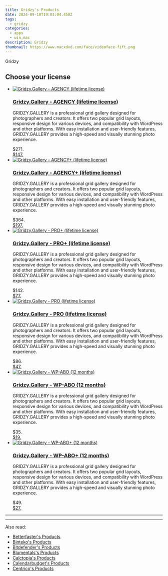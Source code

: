 ```yaml
---
title: Gridzy's Products
date: 2024-09-10T19:03:04.458Z
tags: 
  - gridzy
categories: 
  - apps
  - win,mac
description: Gridzy
thumbnail: https://www.macxdvd.com/face/videoface-fift.png
---
```


Gridzy

<!--__INIT__BEGIN__TAG__PRODUCTS__LIST__-->
<!--__INIT__END__TAG__PRODUCTS__LIST__-->

<!--__INIT__BEGIN__TAG__FEED_PRODUCTS__LIST__-->
## Choose your license

<div class="home-content-container">
  <ul class="home-article-list">
    <li class="home-article-item flex flex-row feedProduct">
      <div class="basis-1/3 lg:basis-1/4 xl:basis-1/5 relative flex justify-center items-center overflow-hidden">
                <a href="https://secure.2checkout.com/order/cart.php?PRODS=36200659&amp;QTY=1&amp;AFFILIATE=108875" class="w-24 h-24 md:w-28 md:h-28 lg:w-32 lg:h-32 xl:w-42 xl:h-42 max-w-24 max-h-24 md:max-w-28 md:max-h-28 lg:max-w-32 lg:max-h-32 xl:max-w-42 xl:max-h-42 -pt-2">
          <img src="https://secure.2checkout.com/images/merchant/f6e7ada84485264f2af5ac88a8ddcbea/products/1_product.png" alt="Gridzy.Gallery - AGENCY (lifetime license)" class="relative w-full h-full rounded-full object-cover dark:brightness-75 -mt-4 p-4">
        </a>
              </div>
      <div class="flex flex-col gap-5 px-7 pb-7 basis-2/3 lg:basis-3/4 xl:basis-4/5  pt-5">
        <h3 class="home-article-title"><a href="https://secure.2checkout.com/order/cart.php?PRODS=36200659&amp;QTY=1&amp;AFFILIATE=108875">Gridzy.Gallery - AGENCY (lifetime license)</a></h3>
        <div class="home-article-content markdown-body">
                  <html><head></head><body><p>GRIDZY.GALLERY is a professional grid gallery designed for photographers and creators. It offers two popular grid layouts, responsive design for various devices, and compatibility with WordPress and other platforms. With easy installation and user-friendly features, GRIDZY.GALLERY provides a high-speed and visually stunning photo experience.</p></body></html>                </div>
        <div class="flex flex-row feedProduct-Price">
          <div class="feedProduct-Price--Old">
            <span class="feedProduct-Price--Currency">$</span>271<span class="feedProduct-Price--Cents">.</span>
          </div>
          <div class="">
            <a href="https://secure.2checkout.com/order/cart.php?PRODS=36200659&amp;QTY=1&amp;AFFILIATE=108875">
            <span class="feedProduct-Price--Currency">$</span>147<span class="feedProduct-Price--Cents">.</span>
            </a>
          </div>
        </div>
      </div>
    </li>
    <li class="home-article-item flex flex-row feedProduct">
      <div class="basis-1/3 lg:basis-1/4 xl:basis-1/5 relative flex justify-center items-center overflow-hidden">
                <a href="https://secure.2checkout.com/order/cart.php?PRODS=36200699&amp;QTY=1&amp;AFFILIATE=108875" class="w-24 h-24 md:w-28 md:h-28 lg:w-32 lg:h-32 xl:w-42 xl:h-42 max-w-24 max-h-24 md:max-w-28 md:max-h-28 lg:max-w-32 lg:max-h-32 xl:max-w-42 xl:max-h-42 -pt-2">
          <img src="https://secure.2checkout.com/images/merchant/f6e7ada84485264f2af5ac88a8ddcbea/products/2_product.png" alt="Gridzy.Gallery - AGENCY+ (lifetime license)" class="relative w-full h-full rounded-full object-cover dark:brightness-75 -mt-4 p-4">
        </a>
              </div>
      <div class="flex flex-col gap-5 px-7 pb-7 basis-2/3 lg:basis-3/4 xl:basis-4/5  pt-5">
        <h3 class="home-article-title"><a href="https://secure.2checkout.com/order/cart.php?PRODS=36200699&amp;QTY=1&amp;AFFILIATE=108875">Gridzy.Gallery - AGENCY+ (lifetime license)</a></h3>
        <div class="home-article-content markdown-body">
                  <html><head></head><body><p>GRIDZY.GALLERY is a professional grid gallery designed for photographers and creators. It offers two popular grid layouts, responsive design for various devices, and compatibility with WordPress and other platforms. With easy installation and user-friendly features, GRIDZY.GALLERY provides a high-speed and visually stunning photo experience.</p></body></html>                </div>
        <div class="flex flex-row feedProduct-Price">
          <div class="feedProduct-Price--Old">
            <span class="feedProduct-Price--Currency">$</span>364<span class="feedProduct-Price--Cents">.</span>
          </div>
          <div class="">
            <a href="https://secure.2checkout.com/order/cart.php?PRODS=36200699&amp;QTY=1&amp;AFFILIATE=108875">
            <span class="feedProduct-Price--Currency">$</span>197<span class="feedProduct-Price--Cents">.</span>
            </a>
          </div>
        </div>
      </div>
    </li>
    <li class="home-article-item flex flex-row feedProduct">
      <div class="basis-1/3 lg:basis-1/4 xl:basis-1/5 relative flex justify-center items-center overflow-hidden">
                <a href="https://secure.2checkout.com/order/cart.php?PRODS=36200221&amp;QTY=1&amp;AFFILIATE=108875" class="w-24 h-24 md:w-28 md:h-28 lg:w-32 lg:h-32 xl:w-42 xl:h-42 max-w-24 max-h-24 md:max-w-28 md:max-h-28 lg:max-w-32 lg:max-h-32 xl:max-w-42 xl:max-h-42 -pt-2">
          <img src="https://secure.2checkout.com/images/merchant/f6e7ada84485264f2af5ac88a8ddcbea/products/3_product.png" alt="Gridzy.Gallery - PRO+ (lifetime license)" class="relative w-full h-full rounded-full object-cover dark:brightness-75 -mt-4 p-4">
        </a>
              </div>
      <div class="flex flex-col gap-5 px-7 pb-7 basis-2/3 lg:basis-3/4 xl:basis-4/5  pt-5">
        <h3 class="home-article-title"><a href="https://secure.2checkout.com/order/cart.php?PRODS=36200221&amp;QTY=1&amp;AFFILIATE=108875">Gridzy.Gallery - PRO+ (lifetime license)</a></h3>
        <div class="home-article-content markdown-body">
                  <html><head></head><body><p>GRIDZY.GALLERY is a professional grid gallery designed for photographers and creators. It offers two popular grid layouts, responsive design for various devices, and compatibility with WordPress and other platforms. With easy installation and user-friendly features, GRIDZY.GALLERY provides a high-speed and visually stunning photo experience.</p></body></html>                </div>
        <div class="flex flex-row feedProduct-Price">
          <div class="feedProduct-Price--Old">
            <span class="feedProduct-Price--Currency">$</span>142<span class="feedProduct-Price--Cents">.</span>
          </div>
          <div class="">
            <a href="https://secure.2checkout.com/order/cart.php?PRODS=36200221&amp;QTY=1&amp;AFFILIATE=108875">
            <span class="feedProduct-Price--Currency">$</span>77<span class="feedProduct-Price--Cents">.</span>
            </a>
          </div>
        </div>
      </div>
    </li>
    <li class="home-article-item flex flex-row feedProduct">
      <div class="basis-1/3 lg:basis-1/4 xl:basis-1/5 relative flex justify-center items-center overflow-hidden">
                <a href="https://secure.2checkout.com/order/cart.php?PRODS=36187783&amp;QTY=1&amp;AFFILIATE=108875" class="w-24 h-24 md:w-28 md:h-28 lg:w-32 lg:h-32 xl:w-42 xl:h-42 max-w-24 max-h-24 md:max-w-28 md:max-h-28 lg:max-w-32 lg:max-h-32 xl:max-w-42 xl:max-h-42 -pt-2">
          <img src="https://secure.2checkout.com/images/merchant/f6e7ada84485264f2af5ac88a8ddcbea/products/product.png" alt="Gridzy.Gallery - PRO (lifetime license)" class="relative w-full h-full rounded-full object-cover dark:brightness-75 -mt-4 p-4">
        </a>
              </div>
      <div class="flex flex-col gap-5 px-7 pb-7 basis-2/3 lg:basis-3/4 xl:basis-4/5  pt-5">
        <h3 class="home-article-title"><a href="https://secure.2checkout.com/order/cart.php?PRODS=36187783&amp;QTY=1&amp;AFFILIATE=108875">Gridzy.Gallery - PRO (lifetime license)</a></h3>
        <div class="home-article-content markdown-body">
                  <html><head></head><body><p>GRIDZY.GALLERY is a professional grid gallery designed for photographers and creators. It offers two popular grid layouts, responsive design for various devices, and compatibility with WordPress and other platforms. With easy installation and user-friendly features, GRIDZY.GALLERY provides a high-speed and visually stunning photo experience.</p></body></html>                </div>
        <div class="flex flex-row feedProduct-Price">
          <div class="feedProduct-Price--Old">
            <span class="feedProduct-Price--Currency">$</span>86<span class="feedProduct-Price--Cents">.</span>
          </div>
          <div class="">
            <a href="https://secure.2checkout.com/order/cart.php?PRODS=36187783&amp;QTY=1&amp;AFFILIATE=108875">
            <span class="feedProduct-Price--Currency">$</span>47<span class="feedProduct-Price--Cents">.</span>
            </a>
          </div>
        </div>
      </div>
    </li>
    <li class="home-article-item flex flex-row feedProduct">
      <div class="basis-1/3 lg:basis-1/4 xl:basis-1/5 relative flex justify-center items-center overflow-hidden">
                <a href="https://secure.2checkout.com/order/cart.php?PRODS=36180795&amp;QTY=1&amp;AFFILIATE=108875" class="w-24 h-24 md:w-28 md:h-28 lg:w-32 lg:h-32 xl:w-42 xl:h-42 max-w-24 max-h-24 md:max-w-28 md:max-h-28 lg:max-w-32 lg:max-h-32 xl:max-w-42 xl:max-h-42 -pt-2">
          <img src="https://secure.2checkout.com/images/merchant/f6e7ada84485264f2af5ac88a8ddcbea/products/4_product.png" alt="Gridzy.Gallery - WP-ABO (12 months)" class="relative w-full h-full rounded-full object-cover dark:brightness-75 -mt-4 p-4">
        </a>
              </div>
      <div class="flex flex-col gap-5 px-7 pb-7 basis-2/3 lg:basis-3/4 xl:basis-4/5  pt-5">
        <h3 class="home-article-title"><a href="https://secure.2checkout.com/order/cart.php?PRODS=36180795&amp;QTY=1&amp;AFFILIATE=108875">Gridzy.Gallery - WP-ABO (12 months)</a></h3>
        <div class="home-article-content markdown-body">
                  <html><head></head><body><p>GRIDZY.GALLERY is a professional grid gallery designed for photographers and creators. It offers two popular grid layouts, responsive design for various devices, and compatibility with WordPress and other platforms. With easy installation and user-friendly features, GRIDZY.GALLERY provides a high-speed and visually stunning photo experience.</p></body></html>                </div>
        <div class="flex flex-row feedProduct-Price">
          <div class="feedProduct-Price--Old">
            <span class="feedProduct-Price--Currency">$</span>35<span class="feedProduct-Price--Cents">.</span>
          </div>
          <div class="">
            <a href="https://secure.2checkout.com/order/cart.php?PRODS=36180795&amp;QTY=1&amp;AFFILIATE=108875">
            <span class="feedProduct-Price--Currency">$</span>19<span class="feedProduct-Price--Cents">.</span>
            </a>
          </div>
        </div>
      </div>
    </li>
    <li class="home-article-item flex flex-row feedProduct">
      <div class="basis-1/3 lg:basis-1/4 xl:basis-1/5 relative flex justify-center items-center overflow-hidden">
                <a href="https://secure.2checkout.com/order/cart.php?PRODS=36180963&amp;QTY=1&amp;AFFILIATE=108875" class="w-24 h-24 md:w-28 md:h-28 lg:w-32 lg:h-32 xl:w-42 xl:h-42 max-w-24 max-h-24 md:max-w-28 md:max-h-28 lg:max-w-32 lg:max-h-32 xl:max-w-42 xl:max-h-42 -pt-2">
          <img src="https://secure.2checkout.com/images/merchant/f6e7ada84485264f2af5ac88a8ddcbea/products/5_product.png" alt="Gridzy.Gallery - WP-ABO+ (12 months)" class="relative w-full h-full rounded-full object-cover dark:brightness-75 -mt-4 p-4">
        </a>
              </div>
      <div class="flex flex-col gap-5 px-7 pb-7 basis-2/3 lg:basis-3/4 xl:basis-4/5  pt-5">
        <h3 class="home-article-title"><a href="https://secure.2checkout.com/order/cart.php?PRODS=36180963&amp;QTY=1&amp;AFFILIATE=108875">Gridzy.Gallery - WP-ABO+ (12 months)</a></h3>
        <div class="home-article-content markdown-body">
                  <html><head></head><body><p>GRIDZY.GALLERY is a professional grid gallery designed for photographers and creators. It offers two popular grid layouts, responsive design for various devices, and compatibility with WordPress and other platforms. With easy installation and user-friendly features, GRIDZY.GALLERY provides a high-speed and visually stunning photo experience.</p></body></html>                </div>
        <div class="flex flex-row feedProduct-Price">
          <div class="feedProduct-Price--Old">
            <span class="feedProduct-Price--Currency">$</span>49<span class="feedProduct-Price--Cents">.</span>
          </div>
          <div class="">
            <a href="https://secure.2checkout.com/order/cart.php?PRODS=36180963&amp;QTY=1&amp;AFFILIATE=108875">
            <span class="feedProduct-Price--Currency">$</span>27<span class="feedProduct-Price--Cents">.</span>
            </a>
          </div>
        </div>
      </div>
    </li>
  </ul>
</div>

<hr><!--__INIT__END__TAG__FEED_PRODUCTS__LIST__-->

<hr>

<ins class="adsbygoogle"
      style="display:block"
      data-ad-client="ca-pub-7571918770474297"
      data-ad-slot="8358498916"
      data-ad-format="auto"
      data-full-width-responsive="true"></ins>

<span class="atpl-alsoreadstyle">Also read:</span>
<div><ul>
<li><a href="https://tools.techidaily.com/betterfaster/products/"><u>Betterfaster's Products</u></a></li>
<li><a href="https://tools.techidaily.com/binteko/products/"><u>Binteko's Products</u></a></li>
<li><a href="https://tools.techidaily.com/bitdefender/products/"><u>Bitdefender's Products</u></a></li>
<li><a href="https://tools.techidaily.com/blumentals/products/"><u>Blumentals's Products</u></a></li>
<li><a href="https://tools.techidaily.com/calctopia/products/"><u>Calctopia's Products</u></a></li>
<li><a href="https://tools.techidaily.com/calendarbudget/products/"><u>Calendarbudget's Products</u></a></li>
<li><a href="https://tools.techidaily.com/centrico/products/"><u>Centrico's Products</u></a></li>
</ul></div>


